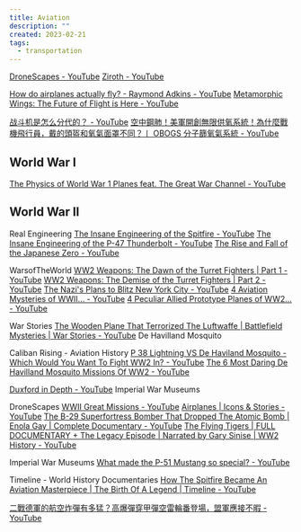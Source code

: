 ```yaml
---
title: Aviation
description: ""
created: 2023-02-21
tags:
  - transportation
---
```


[DroneScapes - YouTube](https://www.youtube.com/@Dronescapes)
[Ziroth - YouTube](https://www.youtube.com/@ZirothTech)

[How do airplanes actually fly? - Raymond Adkins - YouTube](https://www.youtube.com/watch?v=p4VHMsIuPmk)
[Metamorphic Wings: The Future of Flight is Here - YouTube](https://www.youtube.com/watch?v=OKWurIhfkhQ)

[战斗机是怎么分代的？ - YouTube](https://www.youtube.com/watch?v=SWxZdodxoYk)
[空中鋼肺！美軍開創無限供氧系統！為什麼戰機飛行員，戴的頭盔和氧氣面罩不同？丨 OBOGS 分子篩氧氣系統 - YouTube](https://www.youtube.com/watch?v=0oZ7NGhOXzU)

## World War I

[The Physics of World War 1 Planes feat. The Great War Channel - YouTube](https://www.youtube.com/watch?v=MI08NGCgISE)

## World War II

Real Engineering
[The Insane Engineering of the Spitfire - YouTube](https://www.youtube.com/watch?v=_m6SEKNgxno)
[The Insane Engineering of the P-47 Thunderbolt - YouTube](https://www.youtube.com/watch?v=IwqTN5fhMR8)
[The Rise and Fall of the Japanese Zero - YouTube](https://www.youtube.com/watch?v=X0Mu4jJ0S0s)

WarsofTheWorld
[WW2 Weapons: The Dawn of the Turret Fighters | Part 1 - YouTube](https://www.youtube.com/watch?v=aB7AZNGvl6A)
[WW2 Weapons: The Demise of the Turret Fighters | Part 2 - YouTube](https://www.youtube.com/watch?v=aiqOyH6c6bQ)
[The Nazi's Plans to Blitz New York City - YouTube](https://www.youtube.com/watch?v=8xuWj9su1qc)
[4 Aviation Mysteries of WWII... - YouTube](https://www.youtube.com/watch?v=dNgoeiSG20k)
[4 Peculiar Allied Prototype Planes of WW2... - YouTube](https://www.youtube.com/watch?v=6Ch7cOtDbOU)

War Stories
[The Wooden Plane That Terrorized The Luftwaffe | Battlefield Mysteries | War Stories - YouTube](https://www.youtube.com/watch?v=TDZlMRVwxEY) De Havilland Mosquito

Caliban Rising - Aviation History
[P 38 Lightning VS De Haviland Mosquito - Which Would You Want To Fight WW2 In? - YouTube](https://www.youtube.com/watch?v=ChsLapzCH5c)
[The 6 Most Daring De Havilland Mosquito Missions Of WW2 - YouTube](https://www.youtube.com/watch?v=WJS6RgA9mqc)

[Duxford in Depth - YouTube](https://www.youtube.com/playlist?list=PLolzHiCNNbO8ehcr_CBTqSrbIgWel-ecU) Imperial War Museums

DroneScapes
[WWII Great Missions - YouTube](https://www.youtube.com/playlist?list=PL28FIzSr3HNsPRQfcbgHGFdMRLkEsQGtL)
[Airplanes | Icons & Stories - YouTube](https://www.youtube.com/playlist?list=PLBI4gRjPKfnNx3Mp4xzYTtVARDWEr6nrT)
[The B-29 Superfortress Bomber That Dropped The Atomic Bomb | Enola Gay | Complete Documentary - YouTube](https://www.youtube.com/watch?v=a1UnKZI1csg)
[The Flying Tigers | FULL DOCUMENTARY + The Legacy Episode | Narrated by Gary Sinise | WW2 History - YouTube](https://www.youtube.com/watch?v=gaJrwwOkEjY)

Imperial War Museums
[What made the P-51 Mustang so special? - YouTube](https://www.youtube.com/watch?v=Hp1MA7X12wA)

Timeline - World History Documentaries
[How The Spitfire Became An Aviation Masterpiece | The Birth Of A Legend | Timeline - YouTube](https://www.youtube.com/watch?v=fR03Mmv2bUs)

[二戰德軍的航空炸彈有多猛？高爆彈穿甲彈空雷輪番登場，盟軍應接不暇 - YouTube](https://www.youtube.com/watch?v=nMkb8zssv-g)
